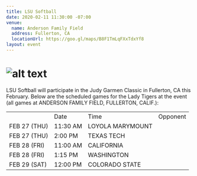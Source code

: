 ```yaml
---
title: LSU Softball
date: 2020-02-11 11:30:00 -07:00
venue:
  name: Anderson Family Field
  address: Fullerton, CA
  locationUrl: https://goo.gl/maps/B8F1TmLqFXxTdxYf8
layout: event
---
```


# ![alt text](https://lsu-phoenix-alumni.github.io/assets/img/FloridaGators.png "LSU") 
LSU Softball will participate in the Judy Garmen Classic in Fullerton, CA this February. Below are the scheduled games for the Lady Tigers at the event (all games at ANDERSON FAMILY FIELD, FULLERTON, CALIF.):

<table>
  <th>
    <td>Date</td>
    <td>Time</td>
    <td>Opponent</td>
  </th>
  <tr>
    <td>FEB 27 (THU)</td>
    <td>11:30 AM</td>
    <td>LOYOLA MARYMOUNT</td>
  </tr>
  <tr>
    <td>FEB 27 (THU)</td>
    <td>2:00 PM</td>
    <td>TEXAS TECH</td>
  </tr>
  <tr>
    <td>FEB 28 (FRI)</td>
    <td>11:00 AM</td>
    <td>CALIFORNIA</td>
  </tr>
  <tr>
    <td>FEB 28 (FRI)</td>
    <td>1:15 PM</td>
    <td>WASHINGTON</td>
  </tr>
  <tr>
    <td>FEB 29 (SAT)</td>
    <td>12:00 PM</td>
    <td>COLORADO STATE</td>
  </tr>
</table>
